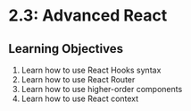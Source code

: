# 2.3: Advanced React

## Learning Objectives

1. Learn how to use React Hooks syntax
2. Learn how to use React Router
3. Learn how to use higher-order components
4. Learn how to use React context
